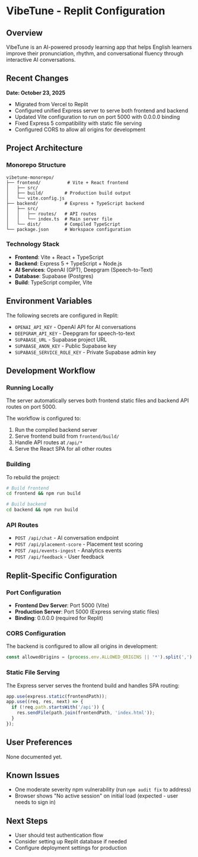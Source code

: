 # VibeTune - Replit Configuration

## Overview
VibeTune is an AI-powered prosody learning app that helps English learners improve their pronunciation, rhythm, and conversational fluency through interactive AI conversations.

## Recent Changes
**Date: October 23, 2025**
- Migrated from Vercel to Replit
- Configured unified Express server to serve both frontend and backend
- Updated Vite configuration to run on port 5000 with 0.0.0.0 binding
- Fixed Express 5 compatibility with static file serving
- Configured CORS to allow all origins for development

## Project Architecture

### Monorepo Structure
```
vibetune-monorepo/
├── frontend/          # Vite + React frontend
│   ├── src/
│   ├── build/        # Production build output
│   └── vite.config.js
├── backend/          # Express + TypeScript backend
│   ├── src/
│   │   ├── routes/   # API routes
│   │   └── index.ts  # Main server file
│   └── dist/         # Compiled TypeScript
└── package.json      # Workspace configuration
```

### Technology Stack
- **Frontend**: Vite + React + TypeScript
- **Backend**: Express 5 + TypeScript + Node.js
- **AI Services**: OpenAI (GPT), Deepgram (Speech-to-Text)
- **Database**: Supabase (Postgres)
- **Build**: TypeScript compiler, Vite

## Environment Variables
The following secrets are configured in Replit:
- `OPENAI_API_KEY` - OpenAI API for AI conversations
- `DEEPGRAM_API_KEY` - Deepgram for speech-to-text
- `SUPABASE_URL` - Supabase project URL
- `SUPABASE_ANON_KEY` - Public Supabase key
- `SUPABASE_SERVICE_ROLE_KEY` - Private Supabase admin key

## Development Workflow

### Running Locally
The server automatically serves both frontend static files and backend API routes on port 5000.

The workflow is configured to:
1. Run the compiled backend server
2. Serve frontend build from `frontend/build/`
3. Handle API routes at `/api/*`
4. Serve the React SPA for all other routes

### Building
To rebuild the project:
```bash
# Build frontend
cd frontend && npm run build

# Build backend
cd backend && npm run build
```

### API Routes
- `POST /api/chat` - AI conversation endpoint
- `POST /api/placement-score` - Placement test scoring
- `POST /api/events-ingest` - Analytics events
- `POST /api/feedback` - User feedback

## Replit-Specific Configuration

### Port Configuration
- **Frontend Dev Server**: Port 5000 (Vite)
- **Production Server**: Port 5000 (Express serving static files)
- **Binding**: 0.0.0.0 (required for Replit)

### CORS Configuration
The backend is configured to allow all origins in development:
```typescript
const allowedOrigins = (process.env.ALLOWED_ORIGINS || '*').split(',')
```

### Static File Serving
The Express server serves the frontend build and handles SPA routing:
```typescript
app.use(express.static(frontendPath));
app.use((req, res, next) => {
  if (!req.path.startsWith('/api')) {
    res.sendFile(path.join(frontendPath, 'index.html'));
  }
});
```

## User Preferences
None documented yet.

## Known Issues
- One moderate severity npm vulnerability (run `npm audit fix` to address)
- Browser shows "No active session" on initial load (expected - user needs to sign in)

## Next Steps
- User should test authentication flow
- Consider setting up Replit database if needed
- Configure deployment settings for production
